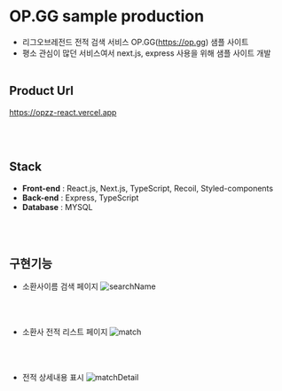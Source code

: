 # **OP.GG sample production**

- 리그오브레전드 전적 검색 서비스 OP.GG(https://op.gg) 샘플 사이트
- 평소 관심이 많던 서비스여서 next.js, express 사용을 위해 샘플 사이트 개발
  <br>
  <br>

## **Product Url**

https://opzz-react.vercel.app

<br>
<br>

## **Stack**

- **Front-end** : React.js, Next.js, TypeScript, Recoil, Styled-components <br>
- **Back-end** : Express, TypeScript <br>
- **Database** : MYSQL

<br>
<br>

## **구현기능**

- 소환사이름 검색 페이지
  ![searchName](https://images-server-bucket.s3.ap-northeast-2.amazonaws.com/resize-summonerSearch.jpg)

  <br>
  <br>

- 소환사 전적 리스트 페이지
  ![match](https://images-server-bucket.s3.ap-northeast-2.amazonaws.com/resize-match.jpg)

  <br>
  <br>

- 전적 상세내용 표시
  ![matchDetail](https://images-server-bucket.s3.ap-northeast-2.amazonaws.com/resize-matchDetail.jpg)

<br>
<br>
